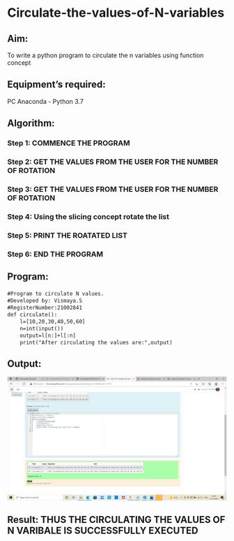 # Circulate-the-values-of-N-variables
## Aim:
To write a python program to circulate the n variables using function concept
## Equipment’s required:
PC
Anaconda - Python 3.7
## Algorithm: 
### Step 1: COMMENCE THE PROGRAM
### Step 2: GET THE VALUES FROM THE USER FOR THE NUMBER OF ROTATION
### Step 3: GET THE VALUES FROM THE USER FOR THE NUMBER OF ROTATION
### Step 4: Using the slicing concept rotate the list
### Step 5: PRINT THE ROATATED LIST
### Step 6: END THE PROGRAM
## Program:
~~~
#Program to circulate N values.
#Developed by: Vismaya.S
#RegisterNumber:21002841
def circulate():
    l=[10,20,30,40,50,60]
    n=int(input())
    output=l[n:]+l[:n]
    print("After circulating the values are:",output)
~~~

## Output:
![GitHub logo](CIRCULATE.PNG)

## Result: THUS THE CIRCULATING THE VALUES OF N VARIBALE IS SUCCESSFULLY EXECUTED
